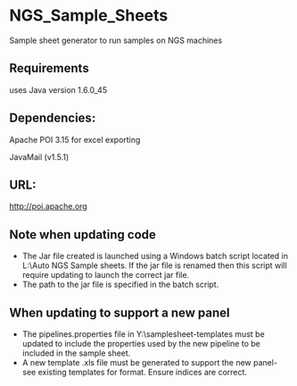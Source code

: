 # NGS_Sample_Sheets
Sample sheet generator to run samples on NGS machines

## Requirements
uses Java version 1.6.0_45

## Dependencies: 
Apache POI 3.15 for excel exporting

JavaMail (v1.5.1)

## URL:
http://poi.apache.org

## Note when updating code
* The Jar file created is launched using a Windows batch script located in L:\Auto NGS Sample sheets. If the jar file is renamed then this script will require updating to launch the correct jar file.
* The path to the jar file is specified in the batch script.

## When updating to support a new panel
* The pipelines.properties file in Y:\samplesheet-templates must be updated to include the properties used by the new pipeline to be included in the sample sheet.
* A new template .xls file must be generated to support the new panel- see existing templates for format. Ensure indices are correct.
